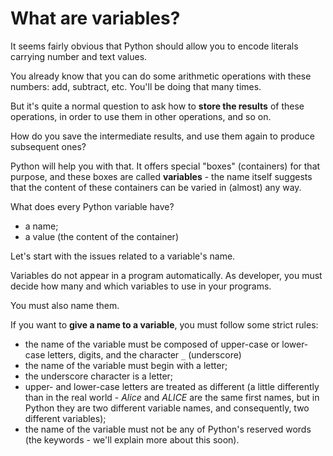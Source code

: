 What are variables?
===================

It seems fairly obvious that Python should allow you to encode literals carrying number and text values.

You already know that you can do some arithmetic operations with these numbers: add, subtract, etc. You'll be doing that many times.

But it's quite a normal question to ask how to **store the results** of these operations, in order to use them in other operations, and so on.

How do you save the intermediate results, and use them again to produce subsequent ones?

Python will help you with that. It offers special "boxes" (containers) for that purpose, and these boxes are called **variables** - the name itself suggests that the content of these containers can be varied in (almost) any way.

What does every Python variable have?

-   a name;
-   a value (the content of the container)

Let's start with the issues related to a variable's name.

Variables do not appear in a program automatically. As developer, you must decide how many and which variables to use in your programs.

You must also name them.

If you want to **give a name to a variable**, you must follow some strict rules:

-   the name of the variable must be composed of upper-case or lower-case letters, digits, and the character `_` (underscore)
-   the name of the variable must begin with a letter;
-   the underscore character is a letter;
-   upper- and lower-case letters are treated as different (a little differently than in the real world - *Alice* and *ALICE* are the same first names, but in Python they are two different variable names, and consequently, two different variables);
-   the name of the variable must not be any of Python's reserved words (the keywords - we'll explain more about this soon).